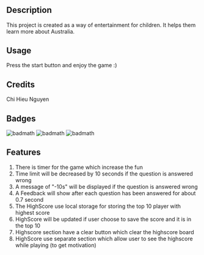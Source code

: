 # <Quiz-with-timer>

## Description
This project is created as a way of entertainment for children. It helps them learn more about Australia.


## Usage
Press the start button and enjoy the game :)




## Credits
Chi Hieu Nguyen


## Badges
![badmath](https://img.shields.io/badge/html-%20-green)
![badmath](https://img.shields.io/badge/css-%20-green)
![badmath](https://img.shields.io/badge/javascript-%20-green)

## Features

1. There is timer for the game which increase the fun
2. Time limit will be decreased by 10 seconds if the question is answered wrong
3. A message of "-10s" will be displayed if the question is answered wrong
4. A Feedback will show after each question has been answered for about 0.7 second
5. The HighScore use local storage for storing the top 10 player with highest score
6. HighScore will be updated if user choose to save the score and it is in the top 10
7. Highscore section have a clear button which clear the highscore board
8. HighScore use separate section which allow user to see the highscore while playing (to get motivation)